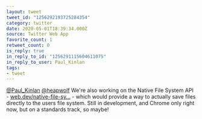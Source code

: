 ```yaml
---
layout: tweet
tweet_id: "1256292193725284354"
category: twitter
date: 2020-05-01T18:39:34.000Z
source: Twitter Web App
favorite_count: 1
retweet_count: 0
is_reply: true
in_reply_to_id: "1256291115604611075"
in_reply_to_user: Paul_Kinlan
tags:
- tweet
---
```


[@Paul_Kinlan](https://twitter.com/@Paul_Kinlan) [@heapwolf](https://twitter.com/@heapwolf) We're also working on the Native File System API - [web.dev/native-file-sy…](https://web.dev/native-file-system/) - which would provide a way to actually save files directly to the users file system. Still in development, and Chrome only right now, but on a standards track, so maybe!
